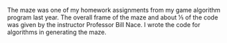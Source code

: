 The maze was one of my homework assignments from my game algorithm program last year.
The overall frame of the maze and about 1⁄5 of the code was given by the instructor Professor Bill Nace. I
wrote the code for algorithms in generating the maze.
